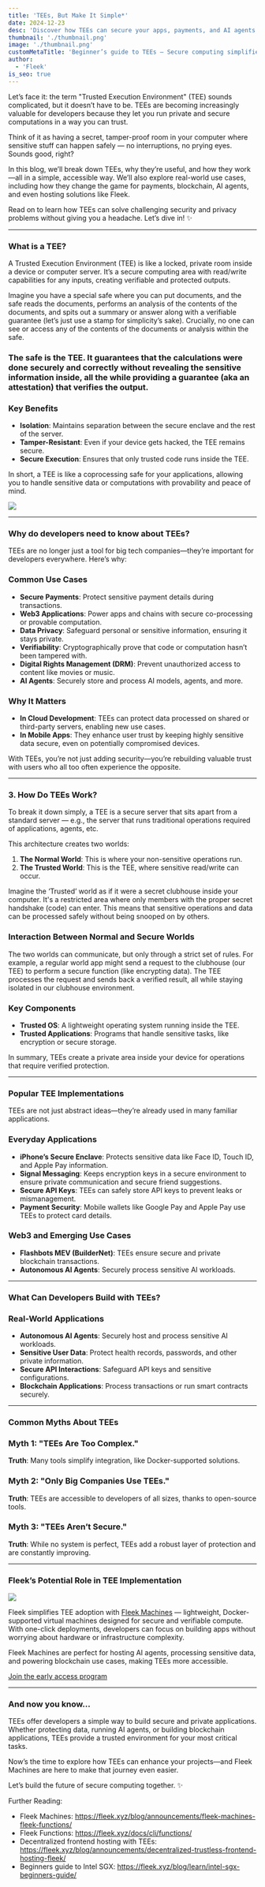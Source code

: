 ```yaml
---
title: 'TEEs, But Make It Simple*'
date: 2024-12-23
desc: 'Discover how TEEs can secure your apps, payments, and AI agents. Learn the basics, real-world use cases, and how Fleek Machines simplify TEE adoption.'
thumbnail: './thumbnail.png'
image: './thumbnail.png'
customMetaTitle: 'Beginner’s guide to TEEs – Secure computing simplified'
author:
  - 'Fleek'
is_seo: true
---
```


Let’s face it: the term "Trusted Execution Environment" (TEE) sounds complicated, but it doesn’t have to be. TEEs are becoming increasingly valuable for developers because they let you run private and secure computations in a way you can trust.

Think of it as having a secret, tamper-proof room in your computer where sensitive stuff can happen safely — no interruptions, no prying eyes. Sounds good, right?

In this blog, we’ll break down TEEs, why they’re useful, and how they work—all in a simple, accessible way. We’ll also explore real-world use cases, including how they change the game for payments, blockchain, AI agents, and even hosting solutions like Fleek.

Read on to learn how TEEs can solve challenging security and privacy problems without giving you a headache. Let’s dive in! ✨

---

### **What is a TEE?**

A Trusted Execution Environment (TEE) is like a locked, private room inside a device or computer server. It’s a secure computing area with read/write capabilities for any inputs, creating verifiable and protected outputs.

Imagine you have a special safe where you can put documents, and the safe reads the documents, performs an analysis of the contents of the documents, and spits out a summary or answer along with a verifiable guarantee (let’s just use a stamp for simplicity’s sake). Crucially, no one can see or access any of the contents of the documents or analysis within the safe.

### The safe is the TEE. It guarantees that the calculations were done securely and correctly without revealing the sensitive information inside, all the while providing a guarantee (aka an attestation) that verifies the output.

### **Key Benefits**

- **Isolation**: Maintains separation between the secure enclave and the rest of the server.
- **Tamper-Resistant**: Even if your device gets hacked, the TEE remains secure.
- **Secure Execution**: Ensures that only trusted code runs inside the TEE.

In short, a TEE is like a coprocessing safe for your applications, allowing you to handle sensitive data or computations with provability and peace of mind.

![](./police.gif)

---

### **Why do developers need to know about TEEs?**

TEEs are no longer just a tool for big tech companies—they’re important for developers everywhere. Here’s why:

### **Common Use Cases**

- **Secure Payments**: Protect sensitive payment details during transactions.
- **Web3 Applications**: Power apps and chains with secure co-processing or provable computation.
- **Data Privacy**: Safeguard personal or sensitive information, ensuring it stays private.
- **Verifiability**: Cryptographically prove that code or computation hasn’t been tampered with.
- **Digital Rights Management (DRM)**: Prevent unauthorized access to content like movies or music.
- **AI Agents**: Securely store and process AI models, agents, and more.

### **Why It Matters**

- **In Cloud Development**: TEEs can protect data processed on shared or third-party servers, enabling new use cases.
- **In Mobile Apps**: They enhance user trust by keeping highly sensitive data secure, even on potentially compromised devices.

With TEEs, you’re not just adding security—you’re rebuilding valuable trust with users who all too often experience the opposite.

---

### **3. How Do TEEs Work?**

To break it down simply, a TEE is a secure server that sits apart from a standard server — e.g., the server that runs traditional operations required of applications, agents, etc.

This architecture creates two worlds:

1. **The Normal World**: This is where your non-sensitive operations run.
2. **The Trusted World**: This is the TEE, where sensitive read/write can occur.

Imagine the ‘Trusted’ world as if it were a secret clubhouse inside your computer. It's a restricted area where only members with the proper secret handshake (code) can enter. This means that sensitive operations and data can be processed safely without being snooped on by others.

### **Interaction Between Normal and Secure Worlds**

The two worlds can communicate, but only through a strict set of rules. For example, a regular world app might send a request to the clubhouse (our TEE) to perform a secure function (like encrypting data). The TEE processes the request and sends back a verified result, all while staying isolated in our clubhouse environment.

### **Key Components**

- **Trusted OS**: A lightweight operating system running inside the TEE.
- **Trusted Applications**: Programs that handle sensitive tasks, like encryption or secure storage.

In summary, TEEs create a private area inside your device for operations that require verified protection.

---

### **Popular TEE Implementations**

TEEs are not just abstract ideas—they’re already used in many familiar applications.

### **Everyday Applications**

- **iPhone’s Secure Enclave**: Protects sensitive data like Face ID, Touch ID, and Apple Pay information.
- **Signal Messaging**: Keeps encryption keys in a secure environment to ensure private communication and secure friend suggestions.
- **Secure API Keys**: TEEs can safely store API keys to prevent leaks or mismanagement.
- **Payment Security**: Mobile wallets like Google Pay and Apple Pay use TEEs to protect card details.

### **Web3 and Emerging Use Cases**

- **Flashbots MEV (BuilderNet)**: TEEs ensure secure and private blockchain transactions.
- **Autonomous AI Agents**: Securely process sensitive AI workloads.

---

### **What Can Developers Build with TEEs?**

### **Real-World Applications**

- **Autonomous AI Agents**: Securely host and process sensitive AI workloads.
- **Sensitive User Data**: Protect health records, passwords, and other private information.
- **Secure API Interactions**: Safeguard API keys and sensitive configurations.
- **Blockchain Applications**: Process transactions or run smart contracts securely.

---

### **Common Myths About TEEs**

### **Myth 1: "TEEs Are Too Complex."**

**Truth**: Many tools simplify integration, like Docker-supported solutions.

### **Myth 2: "Only Big Companies Use TEEs."**

**Truth**: TEEs are accessible to developers of all sizes, thanks to open-source tools.

### **Myth 3: "TEEs Aren’t Secure."**

**Truth**: While no system is perfect, TEEs add a robust layer of protection and are constantly improving.

---

### **Fleek’s Potential Role in TEE Implementation**

![](./fleek-machines.png)

Fleek simplifies TEE adoption with [Fleek Machines](https://fleek.xyz/blog/announcements/fleek-machines-fleek-functions/) — lightweight, Docker-supported virtual machines designed for secure and verifiable compute. With one-click deployments, developers can focus on building apps without worrying about hardware or infrastructure complexity.

Fleek Machines are perfect for hosting AI agents, processing sensitive data, and powering blockchain use cases, making TEEs more accessible.

[Join the early access program](https://fleek.typeform.com/machinesaccess)

---

### **And now you know…**

TEEs offer developers a simple way to build secure and private applications. Whether protecting data, running AI agents, or building blockchain applications, TEEs provide a trusted environment for your most critical tasks.

Now’s the time to explore how TEEs can enhance your projects—and Fleek Machines are here to make that journey even easier.

Let’s build the future of secure computing together. ✨

Further Reading:

- Fleek Machines: https://fleek.xyz/blog/announcements/fleek-machines-fleek-functions/
- Fleek Functions: https://fleek.xyz/docs/cli/functions/
- Decentralized frontend hosting with TEEs: https://fleek.xyz/blog/announcements/decentralized-trustless-frontend-hosting-fleek/
- Beginners guide to Intel SGX: https://fleek.xyz/blog/learn/intel-sgx-beginners-guide/
